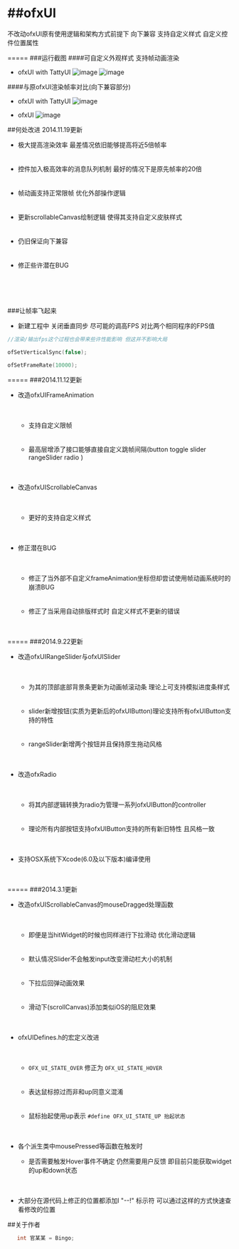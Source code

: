 ##ofxUI
=====

不改动ofxUI原有使用逻辑和架构方式前提下 向下兼容 
支持自定义样式 自定义控件位置属性


=====
###运行截图
####可自定义外观样式 支持帧动画渲染
* ofxUI with TattyUI
![image](https://github.com/BentleyBlanks/ofxUI/raw/master/pictures/%20(1).jpg)
![image](https://github.com/BentleyBlanks/ofxUI/raw/master/pictures/%20(2).jpg)

####与原ofxUI渲染帧率对比(向下兼容部分)
* ofxUI with TattyUI
![image](https://github.com/BentleyBlanks/ofxUI/raw/master/pictures/%20(4).jpg)

* ofxUI
![image](https://github.com/BentleyBlanks/ofxUI/raw/master/pictures/%20(3).jpg)

##何处改进 2014.11.19更新
*  极大提高渲染效率 最差情况依旧能够提高将近5倍帧率<br><br><br>
  * 控件加入极高效率的消息队列机制 最好的情况下是原先帧率的20倍<br><br><br>
*  帧动画支持正常限帧 优化外部操作逻辑<br><br><br>
*  更新scrollableCanvas绘制逻辑 使得其支持自定义皮肤样式<br><br><br>
*  仍旧保证向下兼容<br><br><br>
  * 修正些许潜在BUG<br><br><br><br><br>


###让帧率飞起来
*  新建工程中 关闭垂直同步 尽可能的调高FPS 对比两个相同程序的FPS值

```c
//渲染/输出fps这个过程也会带来些许性能影响 但这并不影响大局

ofSetVerticalSync(false);

ofSetFrameRate(10000);
```

=====
###2014.11.12更新
*  改造ofxUIFrameAnimation<br><br><br>
    * 支持自定义限帧 <br><br><br>
    * 最高层增添了接口能够直接自定义跳帧间隔(button toggle slider rangeSlider radio )<br><br><br>

*  改造ofxUIScrollableCanvas<br><br><br>
    * 更好的支持自定义样式<br><br><br>

*  修正潜在BUG<br><br><br>
    * 修正了当外部不自定义frameAnimation坐标但却尝试使用帧动画系统时的崩溃BUG<br><br><br>
    * 修正了当采用自动排版样式时 自定义样式不更新的错误<br><br><br>


=====
###2014.9.22更新


* 改造ofxUIRangeSlider与ofxUISlider<br><br><br>
    * 为其的顶部底部背景条更新为动画帧滚动条 理论上可支持模拟进度条样式<br><br><br>
    * slider新增按钮(实质为更新后的ofxUIButton)理论支持所有ofxUIButton支持的特性<br><br><br>
    * rangeSlider新增两个按钮并且保持原生拖动风格<br><br><br>


* 改造ofxRadio<br><br><br>
    * 将其内部逻辑转换为radio为管理一系列ofxUIButton的controller<br><br><br>
    * 理论所有内部按钮支持ofxUIButton支持的所有新旧特性 且风格一致<br><br><br>



* 支持OSX系统下Xcode(6.0及以下版本)编译使用 <br><br><br>


=====
###2014.3.1更新
* 改造ofxUIScrollableCanvas的mouseDragged处理函数<br><br><br>
    * 即便是当hitWidget的时候也同样进行下拉滑动 优化滑动逻辑<br><br><br>
    * 默认情况Slider不会触发input改变滑动栏大小的机制<br><br><br>
    * 下拉后回弹动画效果<br><br><br>
    * 滑动下(scrollCanvas)添加类似iOS的阻尼效果<br><br><br>

* ofxUIDefines.h的宏定义改进<br><br><br>
    * ``` OFX_UI_STATE_OVER ``` 修正为 ``` OFX_UI_STATE_HOVER ```
<br><br><br>
    * 表达鼠标掠过而非和up同意义混淆<br><br><br>
    * 鼠标抬起使用up表示 ``` #define OFX_UI_STATE_UP 抬起状态 ```<br><br><br>

* 各个派生类中mousePressed等函数在触发时 
    * 是否需要触发Hover事件不确定 仍然需要用户反馈 即目前只能获取widget的up和down状态 <br><br><br>
    
* 大部分在源代码上修正的位置都添加l "--!" 标示符 可以通过这样的方式快速查看修改的位置


##关于作者
```c
   int 官某某 = Bingo;
```
